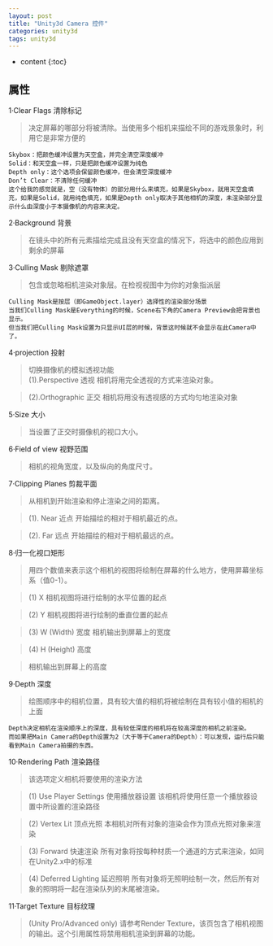 ```yaml
---
layout: post
title: "Unity3d Camera 控件"
categories: unity3d
tags: unity3d
---
```


* content
{:toc}


## 属性

1·Clear Flags 清除标记
>    决定屏幕的哪部分将被清除。当使用多个相机来描绘不同的游戏景象时，利用它是非常方便的 
```
Skybox：把颜色缓冲设置为天空盒，并完全清空深度缓冲 
Solid：和天空盒一样，只是把颜色缓冲设置为纯色 
Depth only：这个选项会保留颜色缓冲，但会清空深度缓冲 
Don’t Clear：不清除任何缓冲 
这个给我的感觉就是，空（没有物体）的部分用什么来填充，如果是Skybox，就用天空盒填充，如果是Solid，就用纯色填充，如果是Depth only取决于其他相机的深度，未渲染部分显示什么由深度小于本摄像机的内容来决定。
```

2·Background 背景
>    在镜头中的所有元素描绘完成且没有天空盒的情况下，将选中的颜色应用到剩余的屏幕 

3·Culling Mask 剔除遮罩
>    包含或忽略相机渲染对象层。在检视视图中为你的对象指派层 
```
Culling Mask是按层（即GameObject.layer）选择性的渲染部分场景
当我们Culling Mask是Everything的时候，Scene右下角的Camera Preview会把背景也显示。 
但当我们把Culling Mask设置为只显示UI层的时候，背景这时候就不会显示在此Camera中了。 
```

4·projection 投射
>   切换摄像机的模拟透视功能    
>   (1).Perspective 透视
        相机将用完全透视的方式来渲染对象。 

>   (2).Orthographic 正交
        相机将用没有透视感的方式均匀地渲染对象 

5·Size 大小
> 当设置了正交时摄像机的视口大小。

6·Field of view 视野范围
> 相机的视角宽度，以及纵向的角度尺寸。 

7·Clipping Planes 剪裁平面
>从相机到开始渲染和停止渲染之间的距离。 

>(1). Near 近点
开始描绘的相对于相机最近的点。 

>(2). Far 远点
开始描绘的相对于相机最远的点。 

8·归一化视口矩形
> 用四个数值来表示这个相机的视图将绘制在屏幕的什么地方，使用屏幕坐标系（值0-1）。 

>(1) X
相机视图将进行绘制的水平位置的起点 

>(2) Y
相机视图将进行绘制的垂直位置的起点 

>(3) W (Width) 宽度
相机输出到屏幕上的宽度

>(4) H (Height) 高度 

>相机输出到屏幕上的高度

9·Depth 深度
>绘图顺序中的相机位置，具有较大值的相机将被绘制在具有较小值的相机的上面 
```
Depth决定相机在渲染顺序上的深度，具有较低深度的相机将在较高深度的相机之前渲染。 
而如果把Main Camera的Depth设置为2（大于等于Camera的Depth）：可以发现，运行后只能看到Main Camera拍摄的东西。
```

10·Rendering Path 渲染路径 
>该选项定义相机将要使用的渲染方法 

>(1) Use Player Settings
     使用播放器设置 
该相机将使用任意一个播放器设置中所设置的渲染路径

>(2) Vertex Lit 顶点光照
本相机对所有对象的渲染会作为顶点光照对象来渲染 

>(3) Forward 快速渲染
所有对象将按每种材质一个通道的方式来渲染，如同在Unity2.x中的标准 

>(4) Deferred Lighting 延迟照明
所有对象将无照明绘制一次，然后所有对象的照明将一起在渲染队列的末尾被渲染。 

11·Target Texture 目标纹理
>(Unity Pro/Advanced only)
请参考Render Texture，该页包含了相机视图的输出。这个引用属性将禁用相机渲染到屏幕的功能。